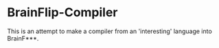 # BrainFlip-Compiler
This is an attempt to make a compiler from an 'interesting' language into BrainF***. 
